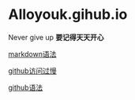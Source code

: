 # Alloyouk.gihub.io
Never give up
**要记得天天开心**

[markdown语法](https://wangjueya.github.io/markdown)

[github访问过慢](./github-slow.md)

[github语法](./github-language.md)

